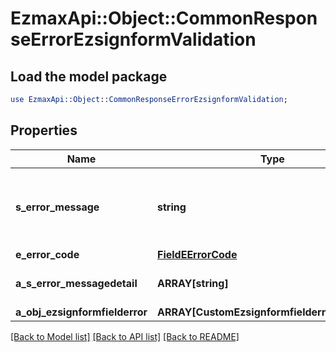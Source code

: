 # EzmaxApi::Object::CommonResponseErrorEzsignformValidation

## Load the model package
```perl
use EzmaxApi::Object::CommonResponseErrorEzsignformValidation;
```

## Properties
Name | Type | Description | Notes
------------ | ------------- | ------------- | -------------
**s_error_message** | **string** | The message giving details about the error | 
**e_error_code** | [**FieldEErrorCode**](FieldEErrorCode.md) |  | 
**a_s_error_messagedetail** | **ARRAY[string]** | More error message detail | [optional] 
**a_obj_ezsignformfielderror** | **ARRAY[CustomEzsignformfielderrorResponse]** |  | 

[[Back to Model list]](../README.md#documentation-for-models) [[Back to API list]](../README.md#documentation-for-api-endpoints) [[Back to README]](../README.md)


